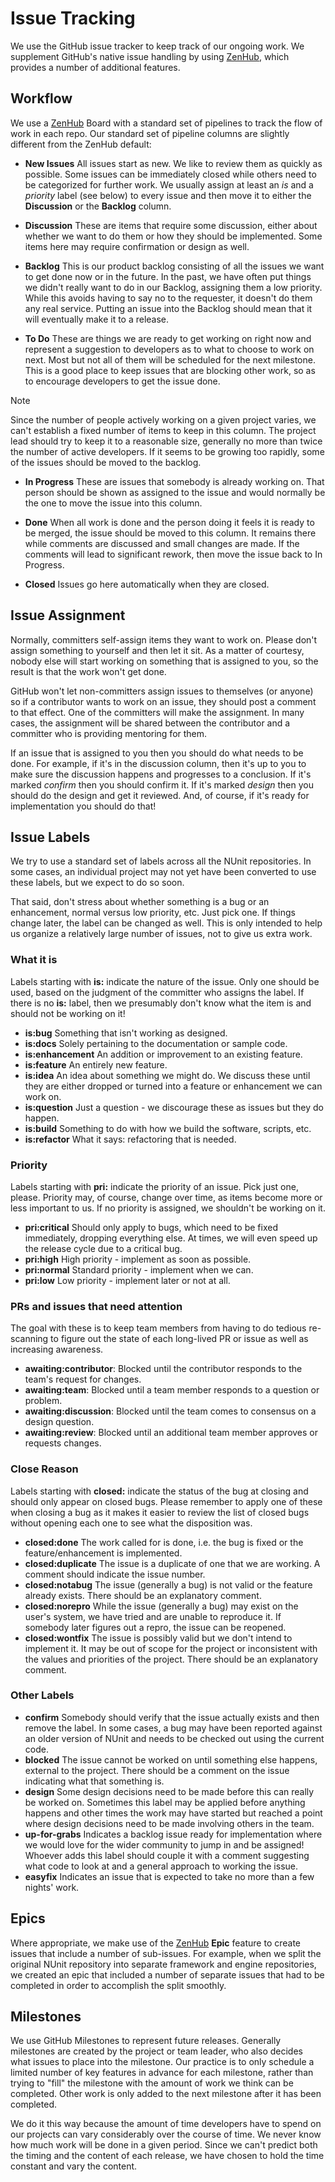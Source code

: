 # Issue Tracking

We use the GitHub issue tracker to keep track of our ongoing work. We supplement GitHub's native issue handling by using
[ZenHub](https://www.zenhub.com/), which provides a number of additional features.

## Workflow

We use a [ZenHub](https://www.zenhub.com/) Board with a standard set of pipelines to track the flow of work in each
repo. Our standard set of pipeline columns are slightly different from the ZenHub default:

* **New Issues** All issues start as new. We like to review them as quickly as possible. Some issues can be immediately
  closed while others need to be categorized for further work. We usually assign at least an _is_ and a _priority_ label
  (see below) to every issue and then move it to either the **Discussion** or the **Backlog** column.

* **Discussion** These  are items that require some discussion, either about whether we want to do them or how they
  should be implemented. Some items here may require confirmation or design as well.

* **Backlog** This is our product backlog consisting of all the issues we want to get done now or in the future. In the
  past, we have often put things we didn't really want to do in our Backlog, assigning them a low priority. While this
  avoids having to say no to the requester, it doesn't do them any real service. Putting an issue into the Backlog
  should mean that it will eventually make it to a release.

* **To Do** These are things we are ready to get working on right now and represent a suggestion to developers as to
  what to choose to work on next. Most but not all of them will be scheduled for the next milestone. This is a good
  place to keep issues that are blocking other work, so as to encourage developers to get the issue done.

> [!NOTE]
> Since the number of people actively working on a given project varies, we can't establish a fixed number of
> items to keep in this column. The project lead should try to keep it to a reasonable size, generally no more than
> twice the number of active developers. If it seems to be growing too rapidly, some of the issues should be moved to
> the backlog.

* **In Progress** These are issues that somebody is already working on. That person should be shown as assigned to the
  issue and would normally be the one to move the issue into this column.

* **Done** When all work is done and the person doing it feels it is ready to be merged, the issue should be moved to
  this column. It remains there while comments are discussed and small changes are made. If the comments will lead to
  significant rework, then move the issue back to In Progress.

* **Closed** Issues go here automatically when they are closed.

## Issue Assignment

Normally, committers self-assign items they want to work on. Please don't assign something to yourself and then let it
sit. As a matter of courtesy, nobody else will start working on something that is assigned to you, so the result is that
the work won't get done.

GitHub won't let non-committers assign issues to themselves (or anyone) so if a contributor wants to work on an issue,
they should post a comment to that effect. One of the committers will make the assignment. In many cases, the assignment
will be shared between the contributor and a committer who is providing mentoring for them.

If an issue that is assigned to you then you should do what needs to be done. For example, if it's in the discussion
column, then it's up to you to make sure the discussion happens and progresses to a conclusion. If it's marked _confirm_
then you should confirm it. If it's marked _design_ then you should do the design and get it reviewed. And, of course,
if it's ready for implementation you should do that!

## Issue Labels

We try to use a standard set of labels across all the NUnit repositories. In some cases, an individual project may not
yet have been converted to use these labels, but we expect to do so soon.

That said, don't stress about whether something is a bug or an enhancement, normal versus low priority, etc. Just pick
one. If things change later, the label can be changed as well. This is only intended to help us organize a relatively
large number of issues, not to give us extra work.

### What it is

Labels starting with **is:** indicate the nature of the issue. Only one should be used, based on the judgment of the
committer who assigns the label. If there is no **is:** label, then we presumably don't know what the item is and should
not be working on it!

* **is:bug** Something that isn't working as designed.
* **is:docs** Solely pertaining to the documentation or sample code.
* **is:enhancement** An addition or improvement to an existing feature.
* **is:feature** An entirely new feature.
* **is:idea** An idea about something we might do. We discuss these until they are either dropped or turned into a
  feature or enhancement we can work on.
* **is:question** Just a question - we discourage these as issues but they do happen.
* **is:build** Something to do with how we build the software, scripts, etc.
* **is:refactor** What it says: refactoring that is needed.

### Priority

Labels starting with **pri:** indicate the priority of an issue. Pick just one, please. Priority may, of course, change
over time, as items become more or less important to us. If no priority is assigned, we shouldn't be working on it.

* **pri:critical** Should only apply to bugs, which need to be fixed immediately, dropping everything else. At times, we
  will even speed up the release cycle due to a critical bug.
* **pri:high** High priority - implement as soon as possible.
* **pri:normal** Standard priority - implement when we can.
* **pri:low** Low priority - implement later or not at all.

### PRs and issues that need attention

The goal with these is to keep team members from having to do tedious re-scanning to figure out the state of each
long-lived PR or issue as well as increasing awareness.

* **awaiting:contributor**: Blocked until the contributor responds to the team's request for changes.
* **awaiting:team**: Blocked until a team member responds to a question or problem.
* **awaiting:discussion**: Blocked until the team comes to consensus on a design question.
* **awaiting:review**: Blocked until an additional team member approves or requests changes.

### Close Reason

Labels starting with **closed:** indicate the status of the bug at closing and should only appear on closed bugs. Please
remember to apply one of these when closing a bug as it makes it easier to review the list of closed bugs without
opening each one to see what the disposition was.

* **closed:done** The work called for is done, i.e. the bug is fixed or the feature/enhancement is implemented.
* **closed:duplicate** The issue is a duplicate of one that we are working. A comment should indicate the issue number.
* **closed:notabug** The issue (generally a bug) is not valid or the feature already exists. There should be an
  explanatory comment.
* **closed:norepro** While the issue (generally a bug) may exist on the user's system, we have tried and are unable to
  reproduce it. If somebody later figures out a repro, the issue can be reopened.
* **closed:wontfix** The issue is possibly valid but we don't intend to implement it. It may be out of scope for the
  project or inconsistent with the values and priorities of the project. There should be an explanatory comment.

### Other Labels

* **confirm** Somebody should verify that the issue actually exists and then remove the label. In some cases, a bug may
  have been reported against an older version of NUnit and needs to be checked out using the current code.
* **blocked** The issue cannot be worked on until something else happens, external to the project. There should be a
  comment on the issue indicating what that something is.
* **design** Some design decisions need to be made before this can really be worked on. Sometimes this label may be
  applied before anything happens and other times the work may have started but reached a point where design decisions
  need to be made involving others in the team.
* **up-for-grabs** Indicates a backlog issue ready for implementation where we would love for the wider community to
  jump in and be assigned! Whoever adds this label should couple it with a comment suggesting what code to look at and a
  general approach to working the issue.
* **easyfix** Indicates an issue that is expected to take no more than a few nights' work.

## Epics

Where appropriate, we make use of the [ZenHub](https://www.zenhub.com/) **Epic** feature to create issues that include a
number of sub-issues. For example, when we split the original NUnit repository into separate framework and engine
repositories, we created an epic that included a number of separate issues that had to be completed in order to
accomplish the split smoothly.

## Milestones

We use GitHub Milestones to represent future releases. Generally milestones are created by the project or team leader,
who also decides what issues to place into the milestone. Our practice is to only schedule a limited number of key
features in advance for each milestone, rather than trying to "fill" the milestone with the amount of work we think can
be completed. Other work is only added to the next milestone after it has been completed.

We do it this way because the amount of time developers have to spend on our projects can vary considerably over the
course of time. We never know how much work will be done in a given period. Since we can't predict both the timing and
the content of each release, we have chosen to hold the time constant and vary the content.
